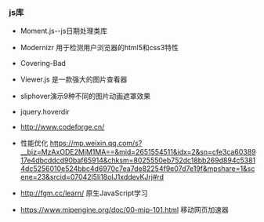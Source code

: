 ### js库

-  Moment.js--js日期处理类库
-  Modernizr     用于检测用户浏览器的html5和css3特性
-  Covering-Bad
-  Viewer.js 是一款强大的图片查看器
-  sliphover演示9种不同的图片动画遮罩效果
-  jquery.hoverdir
-  http://www.codeforge.cn/
-  性能优化
  https://mp.weixin.qq.com/s?__biz=MzAxODE2MjM1MA==&mid=2651554511&idx=2&sn=cfe3ca6038917e4dbcddcd90baf65914&chksm=8025550eb752dc18bb269d894c53814dc5256010e524bbc4d6970c7ea7de82254f9e07d7e19f&mpshare=1&scene=23&srcid=07042l5li18oIJ1xddevKJrj#rd
-  http://fgm.cc/learn/  原生JavaScript学习

-  https://www.mipengine.org/doc/00-mip-101.html  移动网页加速器
